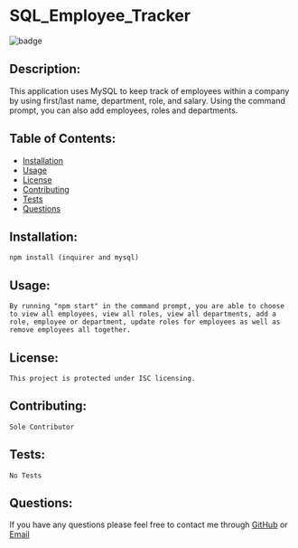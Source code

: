 # SQL_Employee_Tracker
  ![badge](https://img.shields.io/badge/license-ISC-green)
  
  ## Description:
  This application uses MySQL to keep track of employees within a company by using first/last name, department, role, and salary. Using the command prompt, you can also add employees, roles and departments.

  ## Table of Contents:

  * [Installation](#Installation)
  * [Usage](#usage)
  * [License](#license)
  * [Contributing](#contributing)
  * [Tests](#tests)
  * [Questions](#questions)
  
  ## Installation:
    npm install (inquirer and mysql)

  ## Usage:
    By running "npm start" in the command prompt, you are able to choose to view all employees, view all roles, view all departments, add a role, employee or department, update roles for employees as well as remove employees all together.

  ## License:
    This project is protected under ISC licensing.

  ## Contributing:
    Sole Contributor

  ## Tests:
    No Tests

  ## Questions:
  If you have any questions please feel free to contact me through [GitHub](https://github.com/grantf12) or [Email](grantferment@gmail.com)
